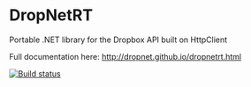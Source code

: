 DropNetRT
========

Portable .NET library for the Dropbox API built on HttpClient

Full documentation here: http://dropnet.github.io/dropnetrt.html

[![Build status](https://ci.appveyor.com/api/projects/status/t3r472qxqbu3l6xy/branch/master?svg=true)](https://ci.appveyor.com/project/dkarzon/dropnetrt/branch/master)
